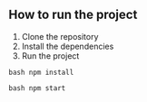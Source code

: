 ## How to run the project

1. Clone the repository
2. Install the dependencies
3. Run the project

`bash npm install`

`bash npm start`
